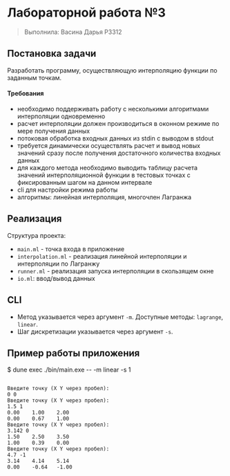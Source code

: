 # Лабораторной работа №3

> Выполнила: Васина Дарья P3312

## Постановка задачи

Разработать программу, осуществляющую интерполяцию функции по заданным точкам. 

#### Требования

- необходимо поддерживать работу с несколькими алгоритмами интерполяции одновременно
- расчет интерполяции должен производиться в оконном режиме по мере получения данных
- потоковая обработка входных данных из stdin с выводом в stdout
- требуется динамически осуществлять расчет и вывод новых значений сразу после получения достаточного количества входных данных
- для каждого метода необходимо выводить таблицу расчета значений интерполяционной функции в тестовых точках с фиксированным шагом на данном интервале
- cli для настройки режима работы
- алгоритмы: линейная интерполяция, многочлен Лагранжа

## Реализация

Структура проекта:

- `main.ml` - точка входа в приложение
- `interpolation.ml` - реализация линейной интерполяции и интерполяции по Лагранжу
- `runner.ml` - реализация запуска интерполяции в скользящем окне
- `io.ml`: ввод/вывод данных

## CLI
- Метод указывается через аргумент `-m`. Доступные методы: `lagrange`, `linear`. 
- Шаг дискретизации указывается через аргумент `-s`.

## Пример работы приложения

$ dune exec ./bin/main.exe -- -m linear -s 1

```

Введите точку (X Y через пробел):  
0 0
Введите точку (X Y через пробел):
1.5 1
0.00    1.00    2.00
0.00    0.67    1.00
Введите точку (X Y через пробел):
3.142 0
1.50    2.50    3.50
1.00    0.39    0.00
Введите точку (X Y через пробел):
4.7 -1
3.14    4.14    5.14
0.00    -0.64   -1.00
```


